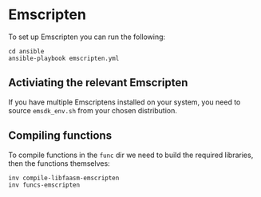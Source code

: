 # Emscripten

To set up Emscripten you can run the following:

```
cd ansible
ansible-playbook emscripten.yml
```

## Activiating the relevant Emscripten

If you have multiple Emscriptens installed on your system, you need to source `emsdk_env.sh`
from your chosen distribution.

## Compiling functions

To compile functions in the `func` dir we need to build the required libraries, then the functions themselves:

```
inv compile-libfaasm-emscripten
inv funcs-emscripten
```